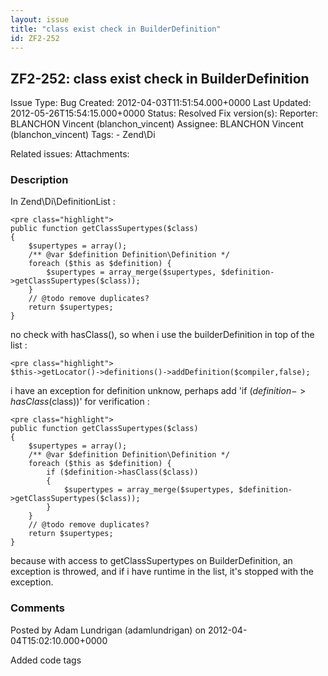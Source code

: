 ```yaml
---
layout: issue
title: "class exist check in BuilderDefinition"
id: ZF2-252
---
```


ZF2-252: class exist check in BuilderDefinition
-----------------------------------------------

 Issue Type: Bug Created: 2012-04-03T11:51:54.000+0000 Last Updated: 2012-05-26T15:54:15.000+0000 Status: Resolved Fix version(s): 
 Reporter:  BLANCHON Vincent (blanchon\_vincent)  Assignee:  BLANCHON Vincent (blanchon\_vincent)  Tags: - Zend\\Di
 
 Related issues: 
 Attachments: 
### Description

In Zend\\Di\\DefinitionList :

 
    <pre class="highlight">
    public function getClassSupertypes($class)
    {
        $supertypes = array();
        /** @var $definition Definition\Definition */
        foreach ($this as $definition) {
            $supertypes = array_merge($supertypes, $definition->getClassSupertypes($class));
        }
        // @todo remove duplicates?
        return $supertypes;
    }


no check with hasClass(), so when i use the builderDefinition in top of the list :

 
    <pre class="highlight">
    $this->getLocator()->definitions()->addDefinition($compiler,false);


i have an exception for definition unknow, perhaps add 'if ($definition->hasClass($class))' for verification :

 
    <pre class="highlight">
    public function getClassSupertypes($class)
    {
        $supertypes = array();
        /** @var $definition Definition\Definition */
        foreach ($this as $definition) {
            if ($definition->hasClass($class))
            {
                $supertypes = array_merge($supertypes, $definition->getClassSupertypes($class));
            }
        }
        // @todo remove duplicates?
        return $supertypes;
    }


because with access to getClassSupertypes on BuilderDefinition, an exception is throwed, and if i have runtime in the list, it's stopped with the exception.

 

 

### Comments

Posted by Adam Lundrigan (adamlundrigan) on 2012-04-04T15:02:10.000+0000

Added code tags

 

 